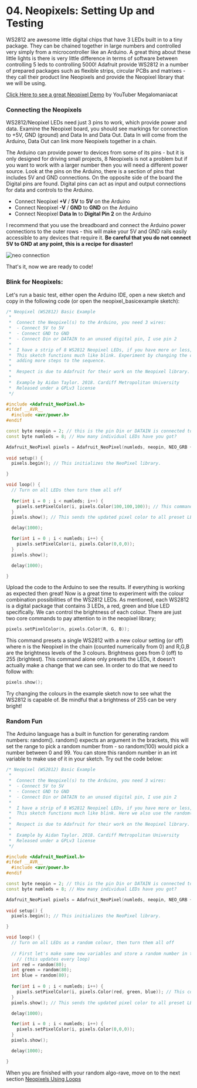 # 04. Neopixels: Setting Up and Testing

WS2812 are awesome little digital chips that have 3 LEDs built in to a tiny package. They can be chained together in large numbers and controlled very simply from a microcontroller like an Arduino. A great thing about these little lights is there is very little difference in terms of software between controlling 5 leds to controlling 5000! Adafruit provide WS2812 in a number of prepared packages such as flexible strips, circular PCBs and matrixes - they call their product line Neopixels and provide the Neopixel library that we will be using.

[Click Here to see a great Neopixel Demo](http://www.youtube.com/watch?v=2FXs1arWMrE) by YouTuber Megalomaniacat

### Connecting the Neopixels

WS2812/Neopixel LEDs need just 3 pins to work, which provide power and data. Examine the Neopixel board, you should see markings for connection to +5V, GND (ground) and Data In and Data Out. Data In will come from the Arduino, Data Out can link more Neopixels together in a chain. 

The Arduino can provide power to devices from some of its pins - but it is only designed for driving small projects, 8 Neopixels is not a problem but if you want to work with a larger number then you will need a different power source. Look at the pins on the Arduino, there is a section of pins that includes 5V and GND connections. On the opposite side of the board the Digital pins are found. Digital pins can act as input and output connections for data and controls to the Arduino. 

* Connect Neopixel **+V** / **5V** to **5V** on the Arduino
* Connect Neopixel **-V** / **GND** to **GND** on the Arduino
* Connect Neopixel **Data In** to **Digital Pin 2** on the Arduino

I recommend that you use the breadboard and connect the Arduino power connections to the outer rows - this will make your 5V and GND rails easily accessible to any devices that require it. **Be careful that you do not connect 5V to GND at any point, this is a recipe for disaster!**

![neo connection](https://electricnoodlebox.files.wordpress.com/2018/08/neopixels_arduino_bb.png  "neo uno connection")

That's it, now we are ready to code!

### Blink for Neopixels:

Let's run a basic test, either open the Arduino IDE, open a new sketch and copy in the following code (or open the neopixel_basicexample sketch):

```cpp
/* Neopixel (WS2812) Basic Example
 *  
 *  Connect the Neopixel(s) to the Arduino, you need 3 wires:
 *  - Connect 5V to 5V
 *  - Connect GND to GND
 *  - Connect Din or DATAIN to an unused digital pin, I use pin 2
 *  
 *  I have a strip of 8 WS2812 Neopixel LEDs, if you have more or less, change the numleds parameter below
 *  This sketch functions much like blink. Experiment by changing the colour settings in loop() and try
 *  adding more steps to the sequence.
 *  
 *  Respect is due to Adafruit for their work on the Neopixel library.
 *  
 *  Example by Aidan Taylor. 2018. Cardiff Metropolitan University
 *  Released under a GPLv3 license
 */

#include <Adafruit_NeoPixel.h>
#ifdef __AVR__
  #include <avr/power.h>
#endif

const byte neopin = 2; // this is the pin Din or DATAIN is connected to for the WS2812 LEDs
const byte numleds = 8; // How many individual LEDs have you got?

Adafruit_NeoPixel pixels = Adafruit_NeoPixel(numleds, neopin, NEO_GRB + NEO_KHZ800);
 
void setup() {
  pixels.begin(); // This initializes the NeoPixel library.

}

void loop() {
  // Turn on all LEDs then turn them all off
  
  for(int i = 0 ; i < numleds; i++) {
    pixels.setPixelColor(i, pixels.Color(100,100,100)); // This command presets one LED at a time
  }
  pixels.show(); // This sends the updated pixel color to all preset LEDs

  delay(1000);

  for(int i = 0 ; i < numleds; i++) {
    pixels.setPixelColor(i, pixels.Color(0,0,0));
  }
  pixels.show();

  delay(1000);

}
```

Upload the code to the Arduino to see the results. If everything is working as expected then great! Now is a great time to experiment with the colour combination possibilities of the WS2812 LEDs. As mentioned, each WS2812 is a digital package that contains 3 LEDs, a red, green and blue LED specifically. We can control the brightness of each colour. There are just two core commands to pay attention to in the neopixel library;

```cpp
pixels.setPixelColor(n, pixels.Color(R, G, B));
```
This command presets a single WS2812 with a new colour setting (or off) where n is the Neopixel in the chain (counted numerically from 0) and R,G,B are the brightness levels of the 3 colours. Brightness goes from 0 (off) to 255 (brightest). This command alone only presets the LEDs, it doesn't actually make a change that we can see. In order to do that we need to follow with:

```cpp
pixels.show();
```

Try changing the colours in the example sketch now to see what the WS2812 is capable of. Be mindful that a brightness of 255 can be very bright!

### Random Fun

The Arduino language has a built in function for generating random numbers: random(). random() expects an argument in the brackets, this will set the range to pick a random number from - so random(100) would pick a number between 0 and 99. You can store this random number in an int variable to make use of it in your sketch. Try out the code below:

```cpp
/* Neopixel (WS2812) Basic Example
 *  
 *  Connect the Neopixel(s) to the Arduino, you need 3 wires:
 *  - Connect 5V to 5V
 *  - Connect GND to GND
 *  - Connect Din or DATAIN to an unused digital pin, I use pin 2
 *  
 *  I have a strip of 8 WS2812 Neopixel LEDs, if you have more or less, change the numleds parameter below
 *  This sketch functions much like blink. Here we also use the random() function for some fun.
 *  
 *  Respect is due to Adafruit for their work on the Neopixel library.
 *  
 *  Example by Aidan Taylor. 2018. Cardiff Metropolitan University
 *  Released under a GPLv3 license
 */

#include <Adafruit_NeoPixel.h>
#ifdef __AVR__
  #include <avr/power.h>
#endif

const byte neopin = 2; // this is the pin Din or DATAIN is connected to for the WS2812 LEDs
const byte numleds = 8; // How many individual LEDs have you got?

Adafruit_NeoPixel pixels = Adafruit_NeoPixel(numleds, neopin, NEO_GRB + NEO_KHZ800);
 
void setup() {
  pixels.begin(); // This initializes the NeoPixel library.

}

void loop() {
  // Turn on all LEDs as a random colour, then turn them all off
  
  // First let's make some new variables and store a random number in them 
    // (this updates every loop)
  int red = random(80);
  int green = random(80);
  int blue = random(80);
  
  for(int i = 0 ; i < numleds; i++) {
    pixels.setPixelColor(i, pixels.Color(red, green, blue)); // This command presets one LED at a time
  }
  pixels.show(); // This sends the updated pixel color to all preset LEDs

  delay(1000);

  for(int i = 0 ; i < numleds; i++) {
    pixels.setPixelColor(i, pixels.Color(0,0,0));
  }
  pixels.show();

  delay(1000);

}
```

When you are finished with your random algo-rave, move on to the next section [Neopixels Using Loops](https://github.com/AidanTek/creativeprogrammingarduino/wiki/Neopixels-Using-Loops)